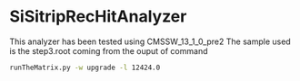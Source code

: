 # SiSitripRecHitAnalyzer

This analyzer has been tested using CMSSW_13_1_0_pre2
The sample used is the step3.root coming from the ouput of command 
```bash
runTheMatrix.py -w upgrade -l 12424.0
```
